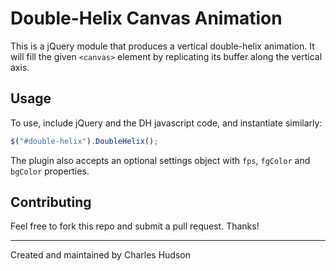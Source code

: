 # Double-Helix Canvas Animation

This is a jQuery module that produces a vertical double-helix animation. It will fill the given `<canvas>` element by replicating its buffer along the vertical axis.

## Usage

To use, include jQuery and the DH javascript code, and instantiate similarly:

```js
$("#double-helix").DoubleHelix();
```

The plugin also accepts an optional settings object with `fps`, `fgColor` and `bgColor` properties.

## Contributing

Feel free to fork this repo and submit a pull request. Thanks!

---

Created and maintained by Charles Hudson
